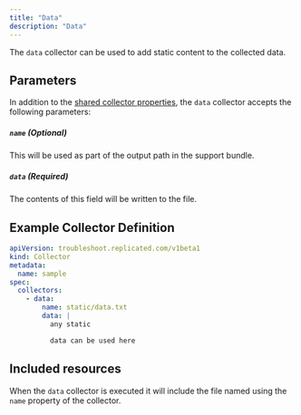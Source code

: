 ```yaml
---
title: "Data"
description: "Data"
---
```


The `data` collector can be used to add static content to the collected data.

## Parameters

In addition to the [shared collector properties](https://troubleshoot.io), the `data` collector accepts the following parameters:

##### `name` (Optional)
This will be used as part of the output path in the support bundle.

##### `data` (Required)
The contents of this field will be written to the file.

## Example Collector Definition

```yaml
apiVersion: troubleshoot.replicated.com/v1beta1
kind: Collector
metadata:
  name: sample
spec:
  collectors:
    - data:
        name: static/data.txt
        data: |
          any static

          data can be used here
```

## Included resources

When the `data` collector is executed it will include the file named using the `name` property of the collector.
